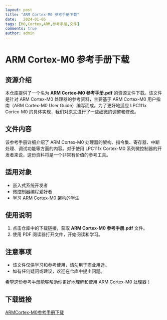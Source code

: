 ```yaml
---
layout: post
title: "ARM Cortex-M0 参考手册下载"
date:   2024-01-06
tags: [M0,Cortex,ARM,参考手册,文件]
comments: true
author: admin
---
```

# ARM Cortex-M0 参考手册下载

## 资源介绍

本仓库提供了一个名为 **ARM Cortex-M0 参考手册.pdf** 的资源文件下载。该文件是针对 ARM Cortex-M0 处理器的参考资料，主要基于 ARM Cortex-M0 用户指南（ARM Cortex-M0 User Guide）编写而成。为了更好地适应 LPC111x Cortex-M0 的具体实现，我们对原文进行了一些细微的调整和修改。

## 文件内容

该参考手册详细介绍了 ARM Cortex-M0 处理器的架构、指令集、寄存器、中断处理、调试功能等方面的内容。对于使用 LPC111x Cortex-M0 系列微控制器的开发者来说，这份资料将是一个非常有价值的参考工具。

## 适用对象

- 嵌入式系统开发者
- 微控制器编程爱好者
- 学习 ARM Cortex-M0 架构的学生

## 使用说明

1. 点击仓库中的下载链接，获取 **ARM Cortex-M0 参考手册.pdf** 文件。
2. 使用 PDF 阅读器打开文件，开始阅读和学习。

## 注意事项

- 该文件仅供学习和参考使用，请勿用于商业用途。
- 如有任何疑问或建议，欢迎在仓库中提出问题。

希望这份参考手册能够帮助你更好地理解和使用 ARM Cortex-M0 处理器！

## 下载链接

[ARMCortex-M0参考手册下载](https://pan.quark.cn/s/961a179570f2)
